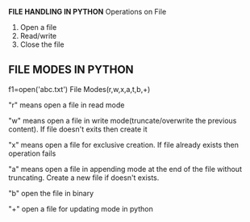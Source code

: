 **FILE HANDLING IN PYTHON**
Operations on File

1) Open a file
2) Read/write
3) Close the file

## FILE MODES IN PYTHON

f1=open('abc.txt')
File Modes(r,w,x,a,t,b,+)

"r" means open a file in read mode 

"w" means open a file in write mode(truncate/overwrite the previous content).
If file doesn't exits then create it

"x" means open a file for exclusive creation.
If file already exists then operation fails

"a" means open a file in appending mode at the end of the file without truncating. Create a new file if doesn't exists.

"b" open the file in binary

"+" open a file for updating mode in python 
